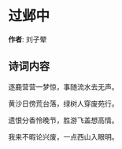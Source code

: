 # 过邺中

**作者**: 刘子翚

## 诗词内容

逐鹿营营一梦惊，事随流水去无声。

黄沙日傍荒台落，绿树人穿废苑行。

遗恨分香怜晚节，胜游飞盖想高情。

我来不暇论兴废，一点西山入眼明。

